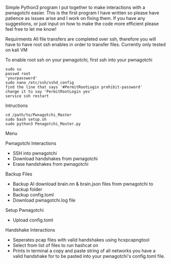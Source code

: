 Simple Python3 program I put together to make interactions with a pwnagotchi easier. This is the first program I have written so please have patience as issues arise and I work on fixing them. If you have any suggestions, or just input on how to make the code more efficient please feel free to let me know!


Requirments
All file transfers are completed over ssh, therefore you will have to have root ssh enables in order to transfer files. 
Currently only tested on kali VM
    
To enable root ssh on your pwnagotchi, first ssh into your pwnagotchi

    sudo su
    passwd root
    'yourpassword'
    sudo nano /etc/ssh/sshd_config
    find the line that says '#PermitRootLogin prohibit-password'
    change it to say 'PermitRootLogin yes'
    service ssh restart

Intructions 
    
    cd /path/to/Pwnagotchi_Master
    sudo bash setup.sh
    sudo python3 Penagotchi_Master.py

Menu
   
Pwnagotchi Interactions
        
- SSH into pwnagotchi       
- Download handshakes from pwnagotchi       
- Erase handshakes from pwnagotchi
    
Backup Files
        
- Backup AI
    download brain.nn & brain.json files from pwnagotchi to backup folder
- Backup config.toml
- Download pwnagotchi.log file

Setup Pwnagotchi

- Upload config.toml

Handshake Interactions
 
- Seperates pcap files with valid handshakes using hcxpcapngtool
- Select from list of files to run hashcat on
- Prints in terminal a copy and paste string of all networks you have a valid handshake for to be pasted into your pwnagotchi's config.toml file.
  
